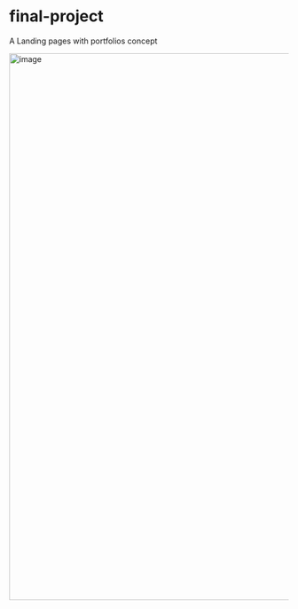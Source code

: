 # final-project
A Landing pages with portfolios concept

<img width="987" alt="image" src="https://user-images.githubusercontent.com/81709875/143292952-2c013300-7b92-4f85-a6a7-90c0cb9d9f0f.png">

